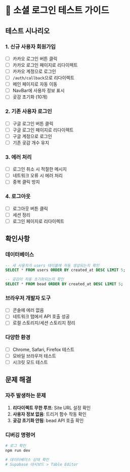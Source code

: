 # 🧪 소셜 로그인 테스트 가이드

## 테스트 시나리오

### 1. 신규 사용자 회원가입

- [ ] 카카오 로그인 버튼 클릭
- [ ] 카카오 로그인 페이지로 리다이렉트
- [ ] 카카오 계정으로 로그인
- [ ] `/auth/callback`으로 리다이렉트
- [ ] 메인 페이지로 자동 이동
- [ ] NavBar에 사용자 정보 표시
- [ ] 곶감 초기화 (10개)

### 2. 기존 사용자 로그인

- [ ] 구글 로그인 버튼 클릭
- [ ] 구글 로그인 페이지로 리다이렉트
- [ ] 구글 계정으로 로그인
- [ ] 기존 곶감 개수 유지

### 3. 에러 처리

- [ ] 로그인 취소 시 적절한 메시지
- [ ] 네트워크 오류 시 에러 처리
- [ ] 중복 클릭 방지

### 4. 로그아웃

- [ ] 로그아웃 버튼 클릭
- [ ] 세션 정리
- [ ] 로그인 페이지로 리다이렉트

## 확인사항

### 데이터베이스

```sql
-- 새 사용자가 users 테이블에 자동 생성되는지 확인
SELECT * FROM users ORDER BY created_at DESC LIMIT 5;

-- 곶감이 자동 초기화되는지 확인
SELECT * FROM bead ORDER BY created_at DESC LIMIT 5;
```

### 브라우저 개발자 도구

- [ ] 콘솔에 에러 없음
- [ ] 네트워크 탭에서 API 호출 성공
- [ ] 로컬 스토리지/세션 스토리지 정리

### 다양한 환경

- [ ] Chrome, Safari, Firefox 테스트
- [ ] 모바일 브라우저 테스트
- [ ] 시크릿 모드 테스트

## 문제 해결

### 자주 발생하는 문제

1. **리다이렉트 무한 루프**: Site URL 설정 확인
2. **사용자 정보 없음**: 트리거 함수 작동 확인
3. **곶감 초기화 안됨**: bead API 호출 확인

### 디버깅 명령어

```bash
# 로그 확인
npm run dev

# 데이터베이스 상태 확인
# Supabase 대시보드 > Table Editor
```
